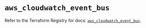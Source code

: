 # `aws_cloudwatch_event_bus`

Refer to the Terraform Registry for docs: [`aws_cloudwatch_event_bus`](https://registry.terraform.io/providers/hashicorp/aws/5.51.0/docs/resources/cloudwatch_event_bus).
